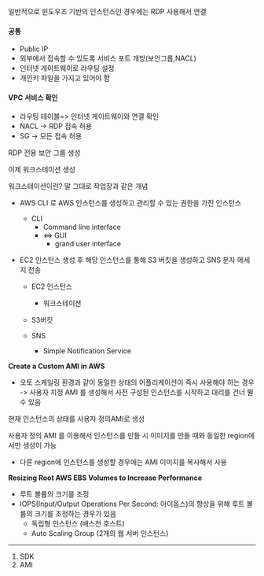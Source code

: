 일반적으로 윈도우즈 기반의 인스턴스인 경우에는 RDP 사용해서 연결

#### 공통

- Public IP
- 외부에서 접속할 수 있도록 서비스 포트 개방(보안그룹,NACL)
- 인터넷 게이트웨이로 라우팅 설정
- 개인키 파일을 가지고 있어야 함



#### VPC 서비스 확인

- 라우팅 테이블=> 인터넷 게이트웨이와 연결 확인
- NACL -> RDP 접속 허용
- SG -> 모든 접속 허용

RDP 전용 보안 그룹 생성



이제 워크스테이션 생성

워크스테이션이란? 말 그대로 작업장과 같은 개념

- AWS CLI 로 AWS 인스턴스를 생성하고 관리할 수 있는 권한을 가진 인스턴스

  - CLI
    - Command line interface
    - <=> GUI
      - grand user interface

- EC2 인스턴스 생성 후 해당 인스턴스를 통해 S3 버킷을 생성하고 SNS 문자 메세지 전송

  - EC2 인스턴스
    - 워크스테이션

  - S3버킷
  - SNS
    - Simple Notification Service



**Create a Custom AMI in AWS**

- 오토 스케일링 환경과 같이 동일한 상태의 어플리케이션이 즉시 사용해야 하는 경우 -> 사용자 지정 AMI 를 생성해서 사전 구성된 인스턴스를 시작하고 대리를 건너 뛸 수 있음

현재 인스턴스의 상태를 사용자 정의AMI로 생성

사용자 정의 AMI 를 이용해서 인스턴스를 만들 시 이미지를 만들 때와 동일한 region에서만 생성이 가능

- 다른 region에 인스턴스를 생성할 경우에는 AMI 이미지를 복사해서 사용



**Resizing Root AWS EBS Volumes to Increase Performance**

- 루트 볼륨의 크기를 조정
- IOPS(Input/Output Operations Per Second: 아이옵스)의 향상을 위해 루트 볼륨의 크기를 조정하는 경우가 있음
  - 독립형 인스턴스 (배스천 호스트)
  - Auto Scaling Group (2개의 웹 서버 인스턴스)

-------------

1. SDK
2. AMI